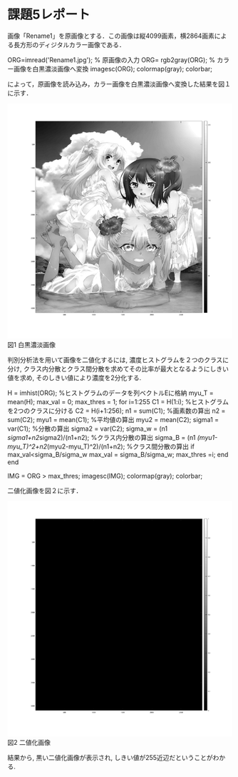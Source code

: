 # 課題5レポート

画像「Rename1」を原画像とする．この画像は縦4099画素，横2864画素による長方形のディジタルカラー画像である．

ORG=imread('Rename1.jpg'); % 原画像の入力
ORG= rgb2gray(ORG); % カラー画像を白黒濃淡画像へ変換
imagesc(ORG); colormap(gray); colorbar;

によって，原画像を読み込み，カラー画像を白黒濃淡画像へ変換した結果を図１に示す．

![原画像](https://github.com/shui16ec/lecture_image_processing/blob/master/image/kadai5_1.png?raw=true)  
図1 白黒濃淡画像

判別分析法を用いて画像を二値化するには, 濃度ヒストグラムを２つのクラスに分け, 
クラス内分散とクラス間分散を求めてその比率が最大となるようにしきい値を求め, そのしきい値により濃度を2分化する.

H = imhist(ORG); %ヒストグラムのデータを列ベクトルEに格納
myu_T = mean(H);
max_val = 0;
max_thres = 1;
for i=1:255
C1 = H(1:i); %ヒストグラムを2つのクラスに分ける
C2 = H(i+1:256);
n1 = sum(C1); %画素数の算出
n2 = sum(C2);
myu1 = mean(C1); %平均値の算出
myu2 = mean(C2);
sigma1 = var(C1); %分散の算出
sigma2 = var(C2);
sigma_w = (n1 *sigma1+n2*sigma2)/(n1+n2); %クラス内分散の算出
sigma_B = (n1 *(myu1-myu_T)^2+n2*(myu2-myu_T)^2)/(n1+n2); %クラス間分散の算出
if max_val<sigma_B/sigma_w
max_val = sigma_B/sigma_w;
max_thres =i;
end
end

IMG = ORG > max_thres;
imagesc(IMG); colormap(gray); colorbar;

二値化画像を図２に示す．

![原画像](https://github.com/shui16ec/lecture_image_processing/blob/master/image/kadai5_2.png?raw=true)  
図2 二値化画像

結果から, 黒い二値化画像が表示され, しきい値が255近辺だということがわかる. 